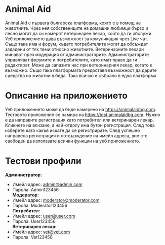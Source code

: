 
# Animal Aid

Animal Aid е първата българска платформа, която е в помощ на животните. Чрез нея собствениците на домашни любимци бързо и лесно могат да си намерят ветеринарен лекар, който да ги обслужи. Уеб приложението дава възможност за комуникация чрез Live чат. Също така има и форум, където потребителите могат да обсъждат зададени от тях теми относно животните. Ветеринарните лекари минават през модерация от администраторите. Администраторите управляват форумите и потребителите, като имат право да ги редактират. Може да запазите час при ветеринарния лекар, когато е възможно. Също така платформата предоставя възможност да дарите средства на животни в беда. Така всичко е събрано в една платформа.

# Описание на приложението

Уеб приложението може да бъде намерено на https://animalaidbg.com. Тестовото приложение се намира на https://test.animalaidbg.com. Нужно е да направите регистрация като потребител или ветеринарен лекар. Кликнете на влизане, а най-отдолу има бутон регистрация. След това изберете като какъв искате да се регистрирате. След успешно направена регистрация и потвърждение на имейл адреса, вие сте свободен да използвате всички функции на уеб приложението.
# Тестови профили
**Администратор:** 
* Имейл адрес: admin@admin.com  
* Парола: Admin123456  
**Модератор:**  
* Имейл адрес: moderator@moderator.com  
* Парола: Moderator123456  
**Потребител:**  
* Имейл адрес: user@user.com  
* Парола: User123456  
**Ветеринарен лекар:**  
* Имейл адрес: vet@vet.com  
* Парола: Vet123456  

